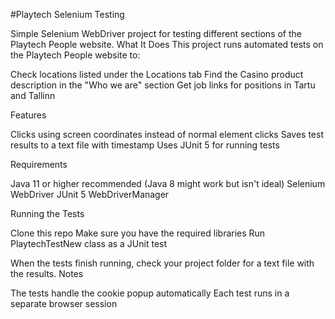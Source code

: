 #Playtech Selenium Testing


Simple Selenium WebDriver project for testing different sections of the Playtech People website.
What It Does
This project runs automated tests on the Playtech People website to:

Check locations listed under the Locations tab
Find the Casino product description in the "Who we are" section
Get job links for positions in Tartu and Tallinn

Features

Clicks using screen coordinates instead of normal element clicks
Saves test results to a text file with timestamp
Uses JUnit 5 for running tests

Requirements

Java 11 or higher recommended (Java 8 might work but isn't ideal)
Selenium WebDriver
JUnit 5
WebDriverManager

Running the Tests

Clone this repo
Make sure you have the required libraries
Run PlaytechTestNew class as a JUnit test

When the tests finish running, check your project folder for a text file with the results.
Notes

The tests handle the cookie popup automatically
Each test runs in a separate browser session
